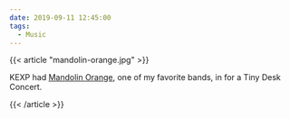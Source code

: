 ```yaml
---
date: 2019-09-11 12:45:00
tags:
  - Music
---
```


{{< article "mandolin-orange.jpg" >}}

KEXP had [Mandolin Orange](https://www.youtube.com/watch?v=k2QjEgOtCAA), one of my favorite bands, in for a Tiny Desk Concert.

{{< /article >}}
